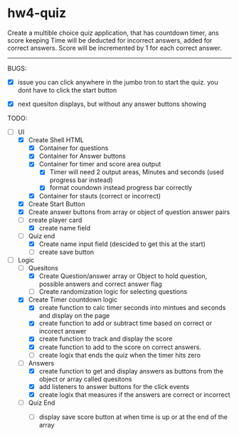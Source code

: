 # hw4-quiz

Create a multible choice quiz application, that has countdown timer, ans score keeping 
Time will be deducted for incorrect answers, added for correct answers. Score will be incremented by 1 for each correct answer. 

---
BUGS:
- [X] issue you can click anywhere in the jumbo tron to start the quiz. you dont have to click the start button
- [X] next quesiton displays, but without any answer buttons showing




TODO:
- [ ] UI
  - [X] Create Shell HTML
    - [X] Container for questions
    - [X] Container for Answer buttons
    - [X] Container for timer and score area output
      - [X] Timer will need 2 output areas, Minutes and seconds (used progress bar instead)
      - [X] format coundown instead progress bar correctly
    - [X] Container for stauts (correct or incorrect)
  - [X] Create Start Button
  - [X] Create answer buttons from array or object of question answer pairs
  - [ ] create player card 
    - [X] create name field
  - [ ] Quiz end
    - [X] Create name input field (descided to get this at the start)
    - [ ] create save button
- [ ] Logic
  - [ ] Quesitons
    - [X] Create Question/answer array or Object to hold question, possible answers and correct answer flag
    - [ ] Create randomization logic for selecting questions
  - [X] Create Timer countdown logic
    - [X] create function to calc timer seconds into mintues and seconds and display on the page
    - [X] create function to add or subtract time based on correct or incorect answer
    - [X] create function to track and display the score 
    - [X] create function to add to the score on correct answers.
    - [ ] create logix that ends the quiz when the timer hits zero
  - [ ] Answers
    - [X] create function to get and display answers as buttons from the object or array called quesitons
    - [X] add listeners to answer buttons for the click events
    - [X] create logix that measures if the answers are correct or incorrect  
  - [ ] Quiz End
    - [ ] display save score button at when time is up or at the end of the array
  
